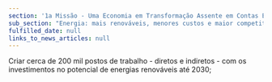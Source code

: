 ```yaml
---
section: '1a Missão - Uma Economia em Transformação Assente em Contas Equilibradas'
sub_section: "Energia: mais renováveis, menores custos e maior competitividade"
fulfilled_date: null
links_to_news_articles: null
---
```


Criar cerca de 200 mil postos de trabalho - diretos e indiretos - com os investimentos no potencial de energias renováveis até 2030;